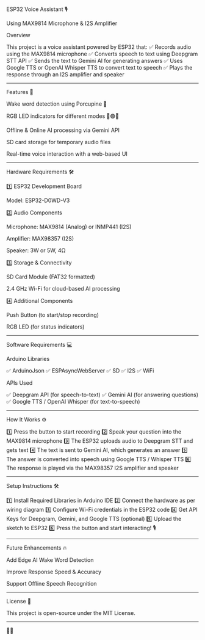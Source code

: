 
ESP32 Voice Assistant 🎙

Using MAX9814 Microphone & I2S Amplifier

Overview

This project is a voice assistant powered by ESP32 that:
✅ Records audio using the MAX9814 microphone
✅ Converts speech to text using Deepgram STT API
✅ Sends the text to Gemini AI for generating answers
✅ Uses Google TTS or OpenAI Whisper TTS to convert text to speech
✅ Plays the response through an I2S amplifier and speaker


---

Features 🚀

Wake word detection using Porcupine 🦜

RGB LED indicators for different modes 🔴🟢🔵

Offline & Online AI processing via Gemini API

SD card storage for temporary audio files

Real-time voice interaction with a web-based UI



---

Hardware Requirements 🛠

1️⃣ ESP32 Development Board

Model: ESP32-D0WD-V3


2️⃣ Audio Components

Microphone: MAX9814 (Analog) or INMP441 (I2S)

Amplifier: MAX98357 (I2S)

Speaker: 3W or 5W, 4Ω


3️⃣ Storage & Connectivity

SD Card Module (FAT32 formatted)

2.4 GHz Wi-Fi for cloud-based AI processing


4️⃣ Additional Components

Push Button (to start/stop recording)

RGB LED (for status indicators)



---

Software Requirements 💻

Arduino Libraries

✅ ArduinoJson
✅ ESPAsyncWebServer
✅ SD
✅ I2S
✅ WiFi

APIs Used

✅ Deepgram API (for speech-to-text)
✅ Gemini AI (for answering questions)
✅ Google TTS / OpenAI Whisper (for text-to-speech)


---

How It Works ⚙️

1️⃣ Press the button to start recording
2️⃣ Speak your question into the MAX9814 microphone
3️⃣ The ESP32 uploads audio to Deepgram STT and gets text
4️⃣ The text is sent to Gemini AI, which generates an answer
5️⃣ The answer is converted into speech using Google TTS / Whisper TTS
6️⃣ The response is played via the MAX98357 I2S amplifier and speaker


---

Setup Instructions 🛠

1️⃣ Install Required Libraries in Arduino IDE
2️⃣ Connect the hardware as per wiring diagram
3️⃣ Configure Wi-Fi credentials in the ESP32 code
4️⃣ Get API Keys for Deepgram, Gemini, and Google TTS (optional)
5️⃣ Upload the sketch to ESP32
6️⃣ Press the button and start interacting! 🎙


---

Future Enhancements 🔥

Add Edge AI Wake Word Detection

Improve Response Speed & Accuracy

Support Offline Speech Recognition



---

License 📜

This project is open-source under the MIT License.


---

🚀🔥

